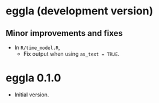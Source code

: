 # eggla (development version)

## Minor improvements and fixes

* In `R/time_model.R`,
  + Fix output when using `as_text = TRUE`.

# eggla 0.1.0

* Initial version.
